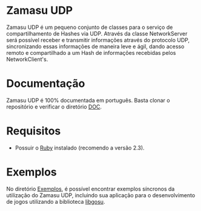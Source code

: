 # Zamasu UDP
Zamasu UDP é um pequeno conjunto de classes para o serviço de compartilhamento de Hashes via UDP. Através da classe NetworkServer será possível receber e transmitir informações através do protocolo UDP, sincronizando essas informações de maneira leve e ágil, dando acesso remoto e compartilhado a um Hash de informações recebidas pelos NetworkClient's.

# Documentação
Zamasu UDP é 100% documentada em português. Basta clonar o repositório e verificar o diretório [DOC](https://github.com/abdias9/Zamasu/tree/master/DOC). 

# Requisitos
* Possuir o [Ruby](https://www.ruby-lang.org/) instalado (recomendo a versão 2.3).

# Exemplos
No diretório [Exemplos](https://github.com/abdias9/Zamasu/tree/master/Example), é possível encontrar exemplos síncronos da utilização do Zamasu UDP, incluindo sua aplicação para o desenvolvimento de jogos utilizando a biblioteca [libgosu](https://www.libgosu.org/).
